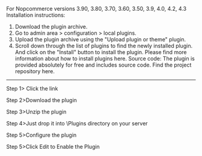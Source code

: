 For Nopcommerce versions 3.90, 3.80, 3.70, 3.60, 3.50, 3.9, 4.0, 4.2, 4.3
Installation instructions:
1.	Download the plugin archive.
2.	Go to admin area > configuration > local plugins.
3.	Upload the plugin archive using the "Upload plugin or theme" plugin.
4.	Scroll down through the list of plugins to find the newly installed plugin. And click on the "Install" button to install the plugin.
Please find more information about how to install plugins here.
Source code:
The plugin is provided absolutely for free and includes source code. Find the project repository here.
-------------------------------------------------------------------------------------------------------------------
Step 1> Click the link
 
Step 2>Download the plugin


Step 3>Unzip the plugin


Step 4>Just drop it into \Plugins directory on your server


Step 5>Configure the plugin


Step 5>Click Edit to Enable the Plugin
